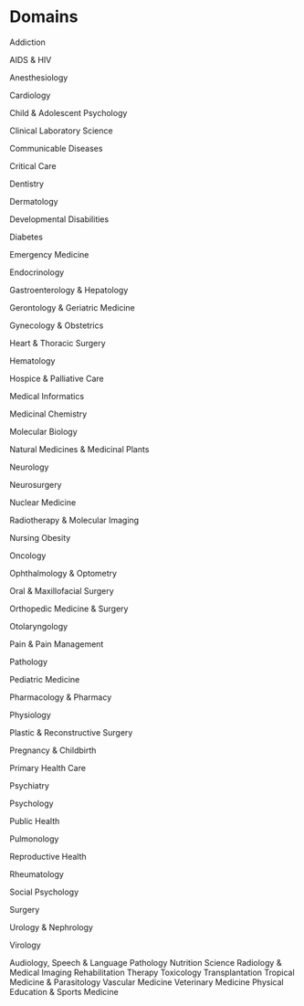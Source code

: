 # Domains

Addiction&#x20;

AIDS & HIV&#x20;

Anesthesiology&#x20;

Cardiology&#x20;

Child & Adolescent Psychology&#x20;

Clinical Laboratory Science&#x20;

Communicable Diseases&#x20;

Critical Care

&#x20;Dentistry

&#x20;Dermatology

&#x20;Developmental Disabilities

&#x20;Diabetes

&#x20;Emergency Medicine

&#x20;Endocrinology

&#x20;Gastroenterology & Hepatology

&#x20;Gerontology & Geriatric Medicine&#x20;

Gynecology & Obstetrics&#x20;

Heart & Thoracic Surgery&#x20;

Hematology&#x20;

Hospice & Palliative Care&#x20;

Medical Informatics&#x20;

Medicinal Chemistry&#x20;

Molecular Biology&#x20;

Natural Medicines & Medicinal Plants&#x20;

Neurology&#x20;

Neurosurgery&#x20;

Nuclear Medicine

&#x20;Radiotherapy & Molecular Imaging&#x20;

Nursing Obesity

&#x20;Oncology&#x20;

Ophthalmology & Optometry&#x20;

Oral & Maxillofacial Surgery&#x20;

Orthopedic Medicine & Surgery&#x20;

Otolaryngology&#x20;

Pain & Pain Management

&#x20;Pathology&#x20;

Pediatric Medicine&#x20;

Pharmacology & Pharmacy

&#x20;Physiology&#x20;

Plastic & Reconstructive Surgery

&#x20;Pregnancy & Childbirth&#x20;

Primary Health Care&#x20;

Psychiatry&#x20;

Psychology

&#x20;Public Health&#x20;

Pulmonology&#x20;

Reproductive Health&#x20;

Rheumatology

&#x20;Social Psychology

&#x20;Surgery&#x20;

Urology & Nephrology&#x20;

Virology

Audiology, Speech & Language Pathology Nutrition Science Radiology & Medical Imaging Rehabilitation Therapy Toxicology Transplantation Tropical Medicine & Parasitology Vascular Medicine Veterinary Medicine Physical Education & Sports Medicine
